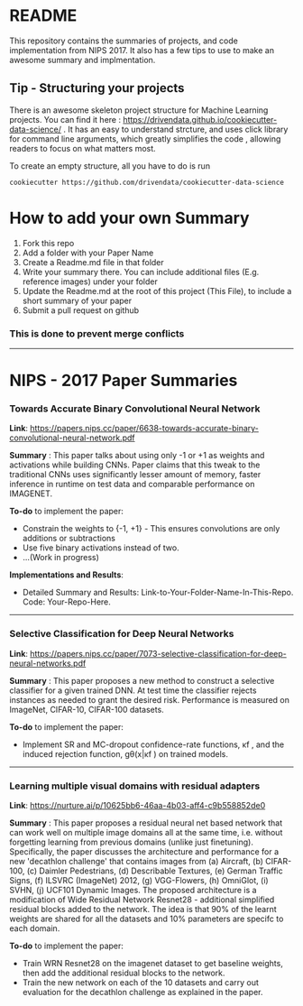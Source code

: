# README

This repository contains the summaries of projects, and code implementation from NIPS 2017.
It also has a few tips to use to make an awesome summary and implmentation. 

## Tip - Structuring your projects

There is an awesome skeleton project structure for Machine Learning projects. You can find it here : https://drivendata.github.io/cookiecutter-data-science/ . It has an easy to understand strcture, and uses click library for command line arguments, which greatly simplifies the code , allowing readers to focus on what matters most. 

To create an empty structure, all you have to do is run 

`cookiecutter https://github.com/drivendata/cookiecutter-data-science`



# How to add your own Summary
1. Fork this repo
2. Add a folder with your Paper Name
3. Create a Readme.md file in that folder
4. Write your summary there. You can include additional files (E.g. reference images) under your folder
5. Update the Readme.md at the root of this project (This File), to include a short summary of your paper
5. Submit a pull request on github



### This is done to prevent merge conflicts

___

# NIPS - 2017 Paper Summaries

### Towards Accurate Binary Convolutional Neural Network
**Link**: https://papers.nips.cc/paper/6638-towards-accurate-binary-convolutional-neural-network.pdf

**Summary** : This paper talks about using only -1 or +1 as weights and activations while building CNNs. Paper claims that this tweak to the traditional CNNs uses significantly lesser amount of memory, faster inference in runtime on test data and comparable performance on IMAGENET.

**To-do** to implement the paper:
  - Constrain the weights to {-1, +1} - This ensures convolutions are only additions or subtractions
  - Use five binary activations instead of two.
  - ...(Work in progress)

**Implementations and Results**:
  - Detailed Summary and Results: Link-to-Your-Folder-Name-In-This-Repo. Code: Your-Repo-Here.

___
  ### Selective Classification for Deep Neural Networks
  **Link**: https://papers.nips.cc/paper/7073-selective-classification-for-deep-neural-networks.pdf
  
  **Summary** : This paper proposes a new method to construct a selective classifier for a given trained DNN. At test time the classifier rejects instances as needed to grant the desired risk. Performance is measured on ImageNet, CIFAR-10, CIFAR-100 datasets.
  
  **To-do** to implement the paper:
   - Implement SR and MC-dropout confidence-rate functions, κf , and the induced rejection function, gθ(x|κf ) on trained models.
   
 ___
  ### Learning multiple visual domains with residual adapters
  **Link**: https://nurture.ai/p/10625bb6-46aa-4b03-aff4-c9b558852de0
  
  **Summary** : This paper proposes a residual neural net based network that can work well on multiple image domains all at the same time, i.e. without forgetting learning from previous domains (unlike just finetuning). Specifically, the paper discusses the architecture and performance for a new 'decathlon challenge' that contains images from (a) Aircraft, (b) CIFAR-100, (c) Daimler Pedestrians, (d) Describable Textures, (e) German Traffic Signs, (f) ILSVRC (ImageNet) 2012, (g) VGG-Flowers, (h) OmniGlot, (i) SVHN, (j) UCF101 Dynamic Images. The proposed architecture is a modification of Wide Residual Network Resnet28 - additional simplified residual blocks added to the network. The idea is that 90% of the learnt weights are shared for all the datasets and 10% parameters are specifc to each domain. 
  
  **To-do** to implement the paper: 
   - Train WRN Resnet28 on the imagenet dataset to get baseline weights, then add the additional residual blocks to the network. 
   - Train the new network on each of the 10 datasets and carry out evaluation for the decathlon challenge as explained in the paper. 
   
